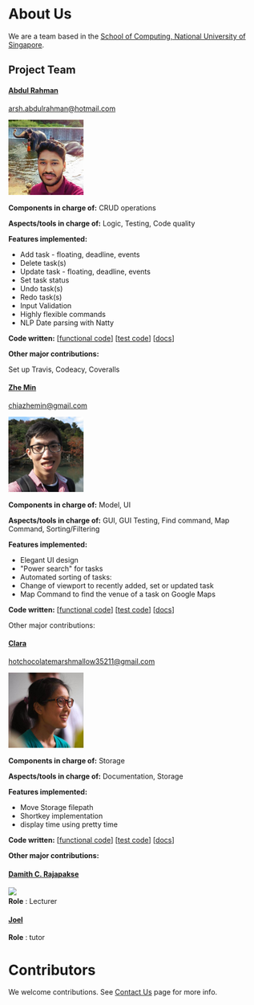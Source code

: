 # About Us

We are a team based in the [School of Computing, National University of Singapore](http://www.comp.nus.edu.sg).

## Project Team

#### [Abdul Rahman](https://github.com/arshrahman)
arsh.abdulrahman@hotmail.com

<img src="images/rahman.jpeg" width="150"><br>

**Components in charge of:** CRUD operations

**Aspects/tools in charge of:** Logic, Testing, Code quality

**Features implemented:**
* Add task - floating, deadline, events
* Delete task(s)
* Update task - floating, deadline, events
* Set task status
* Undo task(s)
* Redo task(s)
* Input Validation
* Highly flexible commands
* NLP Date parsing with Natty

**Code written:** [[functional code](../collated/main/A0139958H.md)]	[[test code](../collated/test/A0139958H.md)]	[[docs](../collated/docs/A0139958H.md)]

**Other major contributions:**

Set up Travis, Codeacy, Coveralls




#### [Zhe Min](https://github.com/zhems)

chiazhemin@gmail.com

<img src="images/zhemin.jpeg" width="150"><br>

**Components in charge of:** Model, UI

**Aspects/tools in charge of:** GUI, GUI Testing, Find command, Map Command, Sorting/Filtering

**Features implemented:**
* Elegant UI design
* "Power search" for tasks
* Automated sorting of tasks:
* Change of viewport to recently added, set or updated task
* Map Command to find the venue of a task on Google Maps

**Code written:** [[functional code](../collated/main/A0138301U.md)]	[[test code](../collated/test/A0138301U.md)]	[[docs](../collated/docs/A0138301U.md)]


Other major contributions:




#### [Clara](https://github.com/hotchocolatemarshmallow)
hotchocolatemarshmallow35211@gmail.com

<img src="images/clara.jpeg" width="150"><br>

**Components in charge of:** Storage

**Aspects/tools in charge of:** Documentation, Storage

**Features implemented:**
* Move Storage filepath
* Shortkey implementation
* display time using pretty time

**Code written:** [[functional code](../collated/main/A0141064U.md)]	[[test code](../collated/test/A0141064U.md)]	[[docs](../collated/docs/A0141064U.md)]

**Other major contributions:**




#### [Damith C. Rajapakse](http://www.comp.nus.edu.sg/~damithch) <br>
<img src="images/DamithRajapakse.jpg" width="150"><br>
**Role** : Lecturer


#### [Joel](https://github.com/se-edu/addressbook-level4/pulls?q=is%3Apr+author%3Aokkhoy) <br>
**Role** : tutor


# Contributors

We welcome contributions. See [Contact Us](ContactUs.md) page for more info.
